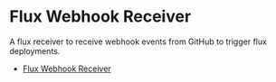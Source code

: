 # Flux Webhook Receiver

A flux receiver to receive webhook events from GitHub to trigger flux deployments.

- [Flux Webhook Receiver](https://fluxcd.io/flux/guides/webhook-receivers/)
